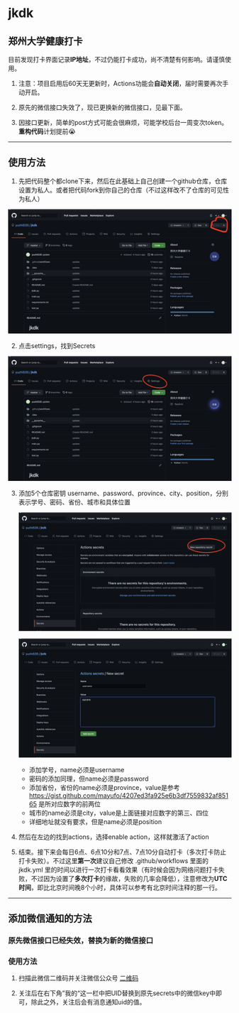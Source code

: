 # jkdk

## 郑州大学健康打卡

目前发现打卡界面记录**IP地址**，不过仍能打卡成功，尚不清楚有何影响。请谨慎使用。

1. 注意：项目启用后60天无更新时，Actions功能会**自动关闭**，届时需要再次手动开启。

2. 原先的微信接口失效了，现已更换新的微信接口，见最下面。

3. 因接口更新，简单的post方式可能会很麻烦，可能学校后台一周变次token。**重构代码**计划提前😭

---

## 使用方法

1. 先把代码整个都clone下来，然后在此基础上自己创建一个github仓库，仓库设置为私人。或者把代码fork到你自己的仓库（不过这样改不了仓库的可见性为私人）

![fork截图](./images/fork.png)

2. 点击settings，找到Secrets

![settings](./images/settings.png)

3. 添加5个仓库密钥 username、password、province、city、position，分别表示学号、密码、省份、城市和具体位置

   ![添加仓库密钥](./images/secret.png)

   ![添加学号](./images/username.png)

   - 添加学号，name必须是username
   - 密码的添加同理，但name必须是password
   - 添加省份，省份的name必须是province，value是参考
     https://gist.github.com/mayufo/4207ed3fa925e6b3df7559832af85165
     是所对应数字的前两位
   - 城市的name必须是city，value是上面链接对应数字的第三、四位
   - 详细地址就没有要求，但是name必须是position

4. 然后在左边的找到actions，选择enable action，这样就激活了action
5. 结束。接下来会每日6点、6点10分和7点、7点10分自动打卡（多次打卡防止打卡失败）。不过这里**第一次**建议自己修改 .github/workflows 里面的 jkdk.yml 里的时间以进行一次打卡看看效果（有时候会因为网络问题打卡失败，不过因为设置了**多次打卡**的缘故，失败的几率会降低），注意修改为**UTC时间**，即比北京时间晚8个小时，具体可以参考有北京时间注释的那一行。

---

## 添加微信通知的方法
### 原先微信接口已经失效，替换为新的微信接口
### 使用方法
1. 扫描此微信二维码并关注微信公众号
[二维码](http://wxpusher.zjiecode.com/api/qrcode/hNHQXsGvGguORhwBHItWlaqUYvs79Ii59RpFN5YmuDIBOiO8YLQlqHd051TBfmeO.jpg)

2. 关注后在右下角”我的“这一栏中把UID替换到原先secrets中的微信key中即可，除此之外，关注后会有消息通知uid的值。

